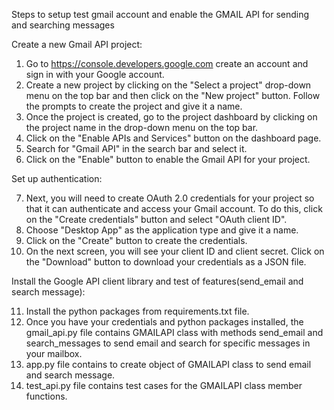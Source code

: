 
Steps to setup test gmail account and enable the GMAIL API for sending and searching messages

Create a new Gmail API project:
1. Go to https://console.developers.google.com create an account and sign in with your Google account.
2. Create a new project by clicking on the "Select a project" drop-down menu on the top bar and then click on the "New project" button. Follow the prompts to create the project and give it a name.
3. Once the project is created, go to the project dashboard by clicking on the project name in the drop-down menu on the top bar.
4. Click on the "Enable APIs and Services" button on the dashboard page.
5. Search for "Gmail API" in the search bar and select it. 
6. Click on the "Enable" button to enable the Gmail API for your project. 


Set up authentication:

7. Next, you will need to create OAuth 2.0 credentials for your project so that it can authenticate and access your Gmail account. To do this, click on the "Create credentials" button and select "OAuth client ID". 
8. Choose "Desktop App" as the application type and give it a name. 
9. Click on the "Create" button to create the credentials. 
10. On the next screen, you will see your client ID and client secret. Click on the "Download" button to download your credentials as a JSON file. 


Install the Google API client library and test of features(send_email and search message):


11. Install the python packages from requirements.txt file.
12. Once you have your credentials and python packages installed, the gmail_api.py file contains GMAILAPI class
    with methods send_email and search_messages to send email and search for specific messages in your mailbox.
13. app.py file contains to create object of GMAILAPI class  to send email and search message. 
14. test_api.py file contains test cases for the GMAILAPI class member functions.
